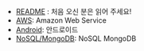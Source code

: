 * [README](README) : 처음 오신 분은 읽어 주세요!
* [AWS](/AWS/README): Amazon Web Service
* [Android](/Android/README): 안드로이드
* [NoSQL/MongoDB](NoSQL/MongoDB/README): NoSQL MongoDB